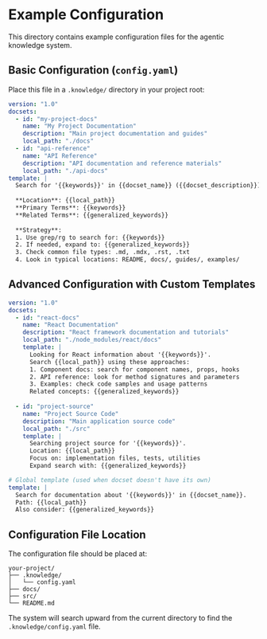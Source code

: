 # Example Configuration

This directory contains example configuration files for the agentic knowledge system.

## Basic Configuration (`config.yaml`)

Place this file in a `.knowledge/` directory in your project root:

```yaml
version: "1.0"
docsets:
  - id: "my-project-docs"
    name: "My Project Documentation"
    description: "Main project documentation and guides"
    local_path: "./docs"
  - id: "api-reference"
    name: "API Reference"
    description: "API documentation and reference materials"
    local_path: "./api-docs"
template: |
  Search for '{{keywords}}' in {{docset_name}} ({{docset_description}}).
  
  **Location**: {{local_path}}
  **Primary Terms**: {{keywords}}
  **Related Terms**: {{generalized_keywords}}
  
  **Strategy**:
  1. Use grep/rg to search for: {{keywords}}
  2. If needed, expand to: {{generalized_keywords}}
  3. Check common file types: .md, .mdx, .rst, .txt
  4. Look in typical locations: README, docs/, guides/, examples/
```

## Advanced Configuration with Custom Templates

```yaml
version: "1.0"
docsets:
  - id: "react-docs"
    name: "React Documentation"
    description: "React framework documentation and tutorials"
    local_path: "./node_modules/react/docs"
    template: |
      Looking for React information about '{{keywords}}'.
      Search {{local_path}} using these approaches:
      1. Component docs: search for component names, props, hooks
      2. API reference: look for method signatures and parameters
      3. Examples: check code samples and usage patterns
      Related concepts: {{generalized_keywords}}
  
  - id: "project-source"
    name: "Project Source Code"
    description: "Main application source code"
    local_path: "./src"
    template: |
      Searching project source for '{{keywords}}'.
      Location: {{local_path}}
      Focus on: implementation files, tests, utilities
      Expand search with: {{generalized_keywords}}

# Global template (used when docset doesn't have its own)
template: |
  Search for documentation about '{{keywords}}' in {{docset_name}}.
  Path: {{local_path}}
  Also consider: {{generalized_keywords}}
```

## Configuration File Location

The configuration file should be placed at:
```
your-project/
├── .knowledge/
│   └── config.yaml
├── docs/
├── src/
└── README.md
```

The system will search upward from the current directory to find the `.knowledge/config.yaml` file.
